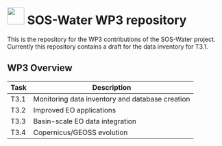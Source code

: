 # <img src="https://drive.google.com/file/d/1egTldsi2CBGn9nCR0ZKNZnV0lIu4JRcp" width="40"> SOS-Water WP3 repository

This is the repository for the WP3 contributions of the SOS-Water project. Currently this repository contains a draft for the data inventory for T3.1.

## WP3 Overview

| **Task** | **Description**                                 |
|----------|-------------------------------------------------|
| T3.1     | Monitoring data inventory and database creation |
| T3.2     | Improved EO applications                        |
| T3.3     | Basin-scale EO data integration                 |
| T3.4     | Copernicus/GEOSS evolution                      |
